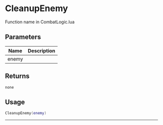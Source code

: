 # CleanupEnemy

Function name in CombatLogic.lua

## Parameters

| Name  | Description |
| ----- | ----------- |
| enemy |             |

## Returns

`none`

## Usage

```lua
CleanupEnemy(enemy)
```

---
